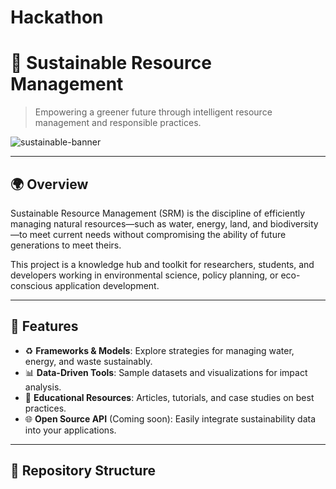 # Hackathon
# 🌱 Sustainable Resource Management

> Empowering a greener future through intelligent resource management and responsible practices.

![sustainable-banner](https://user-images.githubusercontent.com/yourusername/sustainable-banner.jpg) <!-- Replace with your own banner image -->

---

## 🌍 Overview

Sustainable Resource Management (SRM) is the discipline of efficiently managing natural resources—such as water, energy, land, and biodiversity—to meet current needs without compromising the ability of future generations to meet theirs.

This project is a knowledge hub and toolkit for researchers, students, and developers working in environmental science, policy planning, or eco-conscious application development.

---

## 🔧 Features

- ♻️ **Frameworks & Models**: Explore strategies for managing water, energy, and waste sustainably.
- 📊 **Data-Driven Tools**: Sample datasets and visualizations for impact analysis.
- 🧠 **Educational Resources**: Articles, tutorials, and case studies on best practices.
- 🌐 **Open Source API** (Coming soon): Easily integrate sustainability data into your applications.

---

## 📁 Repository Structure



